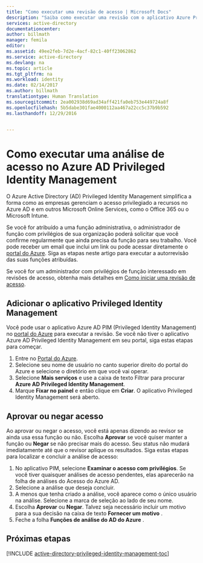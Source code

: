 ```yaml
---
title: "Como executar uma revisão de acesso | Microsoft Docs"
description: "Saiba como executar uma revisão com o aplicativo Azure Privileged Identity Management."
services: active-directory
documentationcenter: 
author: billmath
manager: femila
editor: 
ms.assetid: 49ee2feb-7d2e-4acf-82c1-40ff23062862
ms.service: active-directory
ms.devlang: na
ms.topic: article
ms.tgt_pltfrm: na
ms.workload: identity
ms.date: 02/14/2017
ms.author: billmath
translationtype: Human Translation
ms.sourcegitcommit: 2ea002938d69ad34aff421fa0eb753e449724a8f
ms.openlocfilehash: 5b5dabe301fae4000112aa467a22cc5c37b9b592
ms.lasthandoff: 12/29/2016


---
```

# <a name="how-to-perform-an-access-review-in-azure-ad-privileged-identity-management"></a>Como executar uma análise de acesso no Azure AD Privileged Identity Management
O Azure Active Directory (AD) Privileged Identity Management simplifica a forma como as empresas gerenciam o acesso privilegiado a recursos no Azure AD e em outros Microsoft Online Services, como o Office 365 ou o Microsoft Intune.  

Se você for atribuído a uma função administrativa, o administrador de função com privilégios de sua organização poderá solicitar que você confirme regularmente que ainda precisa da função para seu trabalho. Você pode receber um email que inclui um link ou pode acessar diretamente o [portal do Azure](https://portal.azure.com). Siga as etapas neste artigo para executar a autorrevisão das suas funções atribuídas.

Se você for um administrador com privilégios de função interessado em revisões de acesso, obtenha mais detalhes em [Como iniciar uma revisão de acesso](active-directory-privileged-identity-management-how-to-start-security-review.md).

## <a name="add-the-privileged-identity-management-application"></a>Adicionar o aplicativo Privileged Identity Management
Você pode usar o aplicativo Azure AD PIM (Privileged Identity Management) no [portal do Azure](https://portal.azure.com/) para executar a revisão.  Se você não tiver o aplicativo Azure AD Privileged Identity Management em seu portal, siga estas etapas para começar.

1. Entre no [Portal do Azure](https://portal.azure.com/).
2. Selecione seu nome de usuário no canto superior direito do portal do Azure e selecione o diretório em que você vai operar.
3. Selecione **Mais serviços** e use a caixa de texto Filtrar para procurar **Azure AD Privileged Identity Management**.
4. Marque **Fixar no painel** e então clique em **Criar**. O aplicativo Privileged Identity Management será aberto.

## <a name="approve-or-deny-access"></a>Aprovar ou negar acesso
Ao aprovar ou negar o acesso, você está apenas dizendo ao revisor se ainda usa essa função ou não. Escolha **Aprovar** se você quiser manter a função ou **Negar** se não precisar mais do acesso. Seu status não mudará imediatamente até que o revisor aplique os resultados.
Siga estas etapas para localizar e concluir a análise de acesso:

1. No aplicativo PIM, selecione **Examinar o acesso com privilégios**. Se você tiver quaisquer análises de acesso pendentes, elas aparecerão na folha de análises do Acesso do Azure AD.
2. Selecione a análise que deseja concluir.
3. A menos que tenha criado a análise, você aparece como o único usuário na análise. Selecione a marca de seleção ao lado de seu nome.
4. Escolha **Aprovar** ou **Negar**. Talvez seja necessário incluir um motivo para a sua decisão na caixa de texto **Fornecer um motivo** .  
5. Feche a folha **Funções de análise do AD do Azure** .

<!--Every topic should have next steps and links to the next logical set of content to keep the customer engaged-->
## <a name="next-steps"></a>Próximas etapas
[!INCLUDE [active-directory-privileged-identity-management-toc](../../includes/active-directory-privileged-identity-management-toc.md)]

<!--Image references-->

[1]: ./media/active-directory-privileged-identity-management-configure/PIM_EnablePim.png

